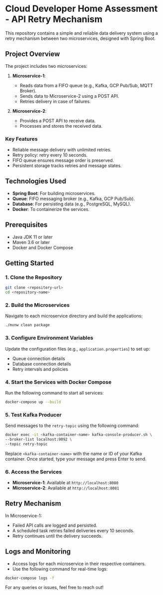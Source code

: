 # Cloud Developer Home Assessment - API Retry Mechanism

This repository contains a simple and reliable data delivery system using a retry mechanism between two microservices, designed with Spring Boot.

## Project Overview

The project includes two microservices:

1. **Microservice-1**:
    - Reads data from a FIFO queue (e.g., Kafka, GCP Pub/Sub, MQTT Broker).
    - Sends data to Microservice-2 using a POST API.
    - Retries delivery in case of failures.

2. **Microservice-2**:
    - Provides a POST API to receive data.
    - Processes and stores the received data.

### Key Features
- Reliable message delivery with unlimited retries.
- Retry policy: retry every 10 seconds.
- FIFO queue ensures message order is preserved.
- Persistent storage tracks retries and message states.

## Technologies Used

- **Spring Boot**: For building microservices.
- **Queue**: FIFO messaging broker (e.g., Kafka, GCP Pub/Sub).
- **Database**: For persisting data (e.g., PostgreSQL, MySQL).
- **Docker**: To containerize the services.

## Prerequisites

- Java JDK 11 or later
- Maven 3.6 or later
- Docker and Docker Compose

## Getting Started

### 1. Clone the Repository
```bash
git clone <repository-url>
cd <repository-name>
```

### 2. Build the Microservices
Navigate to each microservice directory and build the applications:
```bash
./mvnw clean package
```

### 3. Configure Environment Variables
Update the configuration files (e.g., `application.properties`) to set up:
- Queue connection details
- Database connection details
- Retry intervals and policies

### 4. Start the Services with Docker Compose
Run the following command to start all services:
```bash
docker-compose up --build
```

### 5. Test Kafka Producer
Send messages to the `retry-topic` using the following command:
```bash
docker exec -it <kafka-container-name> kafka-console-producer.sh \
--broker-list localhost:9092 \
--topic retry-topic
```
Replace `<kafka-container-name>` with the name or ID of your Kafka container. Once started, type your message and press Enter to send.

### 6. Access the Services
- **Microservice-1**: Available at `http://localhost:8080`
- **Microservice-2**: Available at `http://localhost:8081`

## Retry Mechanism

In Microservice-1:
- Failed API calls are logged and persisted.
- A scheduled task retries failed deliveries every 10 seconds.
- Retry continues until the delivery succeeds.

## Logs and Monitoring
- Access logs for each microservice in their respective containers.
- Use the following command for real-time logs:
```bash
docker-compose logs -f
```


For any queries or issues, feel free to reach out!

